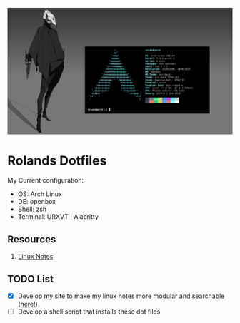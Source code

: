 ![heading](https://github.com/RolandWarburton/dotfiles/raw/master/Media/2020-02-19_12-13.png  "heading")

# Rolands Dotfiles

My Current configuration:

* OS: Arch Linux
* DE: openbox
* Shell: zsh
* Terminal: URXVT | Alacritty

## Resources

1. [Linux Notes](https://gist.github.com/RolandWarburton/33a44ba246da577cee2f16da502d7464)

## TODO List

* [x] Develop my site to make my linux notes more modular and searchable ([here!](https://blog.rolandw.dev/notes/linux))
* [ ] Develop a shell script that installs these dot files
